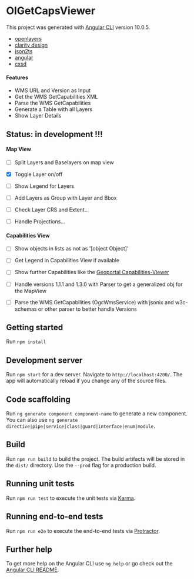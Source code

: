# OlGetCapsViewer

This project was generated with [Angular CLI](https://github.com/angular/angular-cli) version 10.0.5.

- [openlayers](http://openlayers.org)
- [clarity design](https://clarity.design)
- [json2ts](http://json2ts.com/)
- [angular](https://angular.io)
- [cxsd](https://www.npmjs.com/package/cxsd)


#### Features
* WMS URL and Version as Input
* Get the WMS GetCapabilities XML
* Parse the WMS GetCapabilities
* Generate a Table with all Layers
* Show Layer Details

## Status: in development !!!

#### Map View
* [ ] Split Layers and Baselayers on map view
* [x] Toggle Layer on/off
* [ ] Show Legend for Layers
* [ ] Add Layers as Group with Layer and Bbox

* [ ] Check Layer CRS and Extent...
* [ ] Handle Projections...

#### Capabilities View
* [ ] Show objects in lists as not as '[object Object]'
* [ ] Get Legend in Capabilities View if available
* [ ] Show further Capabilities like the [Geoportal Capabilities-Viewer](https://geoportal.bayern.de/getcapabilities)
* [ ] Handle versions 1.1.1 and 1.3.0 with Parser to get a generalized obj for the MapView

* [ ] Parse the WMS GetCapabilities (OgcWmsService) with jsonix and w3c-schemas or other parser to better handle Versions

## Getting started
Run `npm install`

## Development server

Run `npm start` for a dev server. Navigate to `http://localhost:4200/`. The app will automatically reload if you change any of the source files.

## Code scaffolding

Run `ng generate component component-name` to generate a new component. You can also use `ng generate directive|pipe|service|class|guard|interface|enum|module`.

## Build

Run `npm run build` to build the project. The build artifacts will be stored in the `dist/` directory. Use the `--prod` flag for a production build.

## Running unit tests

Run `npm run test` to execute the unit tests via [Karma](https://karma-runner.github.io).

## Running end-to-end tests

Run `npm run e2e` to execute the end-to-end tests via [Protractor](http://www.protractortest.org/).

## Further help

To get more help on the Angular CLI use `ng help` or go check out the [Angular CLI README](https://github.com/angular/angular-cli/blob/master/README.md).
